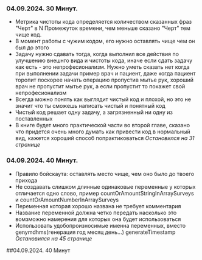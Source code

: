 ### **04.09.2024.** 30 Минут.
- Метрика чистоты кода определяется количеством сказанных фраз "Черт" в N Промежуток времени, чем меньше сказано "Черт" тем чище код. 
- В момент работы с чужим кодом, его нужно оставлять чище чем он был до этого
- Задачу нужно сдавать тогда, когда выполнил все действия по улучшению внешнго вида и чистоты кода, иначе если сдать задачу как есть - это непрофесионализм. Нужно уметь сказать нет когда при выполнении задачи пример врач и пациент, даже когда пациент торопит поскорее начать операцию пропустив мытье рук, хороший врач не пропустит мытье рук, а если пропустит то покажет свой непрофесионализм
- Всегда можно понять как выглядит чистый код и плохой, но это не значит что ты сможешь написать чистый и понятный код
- Чистый код решает одну задачу, а загрязненный ни одну из поставленных
- В книге будет много практической части во второй главе, сказано что придется очень много думать как привести код в нормальный вид, кажется хороший способ попрактиковаться
*Остановился на 31 странице*

### **04.09.2024.** 40 Минут.
- Правило бойскаута: оставлять место чище, чем оно было до твоего прихода
- Не создавать слишком длинные одинаковые переменные у которых отличается одно слово, пример countOrAmountStringInArraySurveys и countOrAmountNumberInArraySurveys
- Переменная которая хорошо названа не требует комментария
- Название переменной должна четко передать насколько это вомзможно намерения для которых она будет использоваться
- Использовать удобопроизносимые именна переменных, вместо genymdhms(генерация год месяц день...) generateTimestamp
*Остановился на 45 странице*

 ##04.09.2024. 40 Минут
